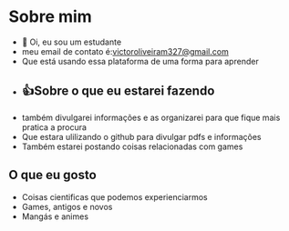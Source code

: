  # Sobre mim
- 👋 Oi, eu sou um estudante 
-  meu email de contato é:victoroliveiram327@gmail.com
- Que está usando essa plataforma de uma forma para aprender
- ## :+1:Sobre o que eu estarei fazendo
- também divulgarei informações e as organizarei para que fique mais pratica a procura
- Que estara ulilizando o github para divulgar pdfs e informações
- Também estarei postando coisas relacionadas com games
 ## O que eu gosto
 - Coisas cientificas que podemos experienciarmos
 - Games, antigos e novos
 - Mangás e animes
